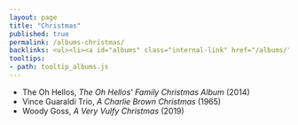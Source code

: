 ```yaml
---
layout: page
title: "Christmas"
published: true
permalink: /albums-christmas/
backlinks: <ul><li><a id="albums" class="internal-link" href="/albums/">Albums</a></li></ul>
tooltips: 
- path: tooltip_albums.js
---
```


* The Oh Hellos, *The Oh Hellos' Family Christmas Album* (2014)
* Vince Guaraldi Trio, *A Charlie Brown Christmas* (1965)
* Woody Goss, *A Very Vulfy Christmas* (2019)
